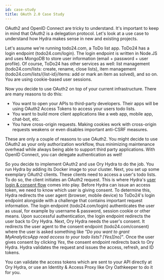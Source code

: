 ```yaml
---
id: case-study
title: OAuth 2.0 Case Study
---
```


OAuth2 and OpenID Connect are tricky to understand. It's important to keep in
mind that OAuth2 is a delegation protocol. Let's look at a use case to
understand how Hydra makes sense in new and existing projects.

Let's assume we're running todo24.com, a ToDo list app. ToDo24 has a login
endpoint (todo24.com/login). The login endpoint is written in Node.JS and uses
MongoDB to store user information (email + password + user profile). Of course,
ToDo24 has other services as well: list management (todo24.com/lists: create,
rename, close lists), item management (todo24.com/lists/{list-id}/items: add or
mark an item as solved), and so on. You are using cookie-based user sessions.

Now you decide to use OAuth2 on top of your current infrastructure. There are
many reasons to do this:

- You want to open your APIs to third-party developers. Their apps will be using
  OAuth2 Access Tokens to access your users todo lists.
- You want to build more client applications like a web app, mobile app,
  chat-bot, etc.
- You have cross-origin requests. Making cookies work with cross-origin requests
  weakens or even disables important anti-CSRF measures.

These are only a couple of reasons to use OAuth2. You might decide to use OAuth2
as your only authorization workflow, thus minimizing maintenance overhead while
always being able to support third party applications. With OpenID Connect, you
can delegate authentication as well!

So you decide to implement OAuth2 and use Ory Hydra to do the job. You run Hydra
by adding its Docker image to your cluster. Next, you set up some exemplary
OAuth2 clients. These clients need to access a user's todo lists. To do so, the
client initiates an OAuth2 request. This is where Hydra's
[user login & consent flow](concepts/oauth2.mdx) comes into play. Before Hydra
can issue an access token, we need to know which user is giving consent. To
determine this, Hydra redirects the user agent (browser, mobile device) to
ToDo24's login endpoint alongside with a challenge that contains important
request information. The login endpoint (todo24.com/login) authenticates the
user as usual, for example by username & password, session cookie or other
means. Upon successful authentication, the login endpoint redirects the user
back to Ory Hydra. Next, Ory Hydra needs the user's consent. It redirects the
user agent to the consent endpoint (todo24.com/consent) where the user is asked
something like _"Do you want to grant MyAnalyticsApp read access to your todo
lists? [Yes][no]"_. Once the user gives consent by clicking _Yes_, the consent
endpoint redirects back to Ory Hydra. Hydra validates the request and
issues the access, refresh, and ID tokens.

You can validate the access tokens which are sent to your API directly at Ory
Hydra, or use an Identity & Access Proxy like Ory Oathkeeper to do it for you.
